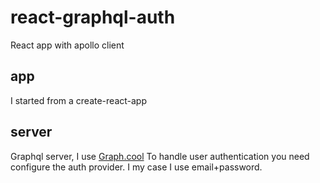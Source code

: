 # react-graphql-auth
React app with apollo client

## app
I started from a create-react-app

## server
Graphql server,  I use [Graph.cool](https://www.graph.cool/)
To handle user authentication you need configure the auth provider.
I my case I use email+password.
